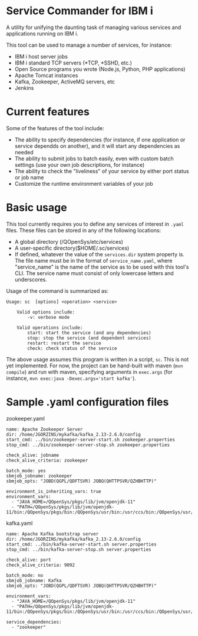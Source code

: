 # Service Commander for IBM i
A utility for unifying the daunting task of managing various services and applications running on IBM i. 

This tool can be used to manage a number of services, for instance:
- IBM i host server jobs
- IBM i standard TCP servers (*TCP, *SSHD, etc.)
- Open Source programs you wrote (Node.js, Python, PHP applications)
- Apache Tomcat instances
- Kafka, Zookeeper, ActiveMQ servers, etc
- Jenkins


# Current features
Some of the features of the tool include:
- The ability to specify dependencies (for instance, if one application or service dependds on another), and it will start any dependencies as needed
- The ability to submit jobs to batch easily, even with custom batch settings (use your own job descriptions, for instance)
- The ability to check the "liveliness" of your service by either port status or job name
- Customize the runtime environment variables of your job

# Basic usage
This tool currently requires you to define any services of interest in `.yaml` files. These files can be stored in any of the following locations:
- A global directory (/QOpenSys/etc/services) 
- A user-specific directory($HOME/.sc/services) 
- If defined, whatever the value of the `services.dir` system property is. 
The file name must be in the format of `service_name.yaml`, where "service_name" is the name of the service as to be used with this tool's CLI. The service name must consist of only lowercase letters and underscores.

Usage of the command is summarized as:
```
Usage: sc  [options] <operation> <service>

    Valid options include:
        -v: verbose mode

    Valid operations include:
        start: start the service (and any dependencies)
        stop: stop the service (and dependent services)
        restart: restart the service
        check: check status of the service
```
The above usage assumes this program is written in a script, `sc`. This is not yet implemented. 
For now, the project can be hand-built with maven (`mvn compile`) and run with maven, specifying
arguments in `exec.args` (for instance, `mvn exec:java -Dexec.args='start kafka'`).

# Sample .yaml configuration files
zookeeper.yaml
```
name: Apache Zookeeper Server
dir: /home/JGORZINS/mykafka/kafka_2.13-2.6.0/config
start_cmd: ../bin/zookeeper-server-start.sh zookeeper.properties
stop_cmd: ../bin/zookeeper-server-stop.sh zookeeper.properties

check_alive: jobname
check_alive_criteria: zookeeper

batch_mode: yes
sbmjob_jobname: zookeeper
sbmjob_opts: "JOBD(QGPL/QDFTSVR) JOBQ(QHTTPSVR/QZHBHTTP)"

environment_is_inheriting_vars: true
environment_vars:
  - "JAVA_HOME=/QOpenSys/pkgs/lib/jvm/openjdk-11"
  - "PATH=/QOpenSys/pkgs/lib/jvm/openjdk-11/bin:/QOpenSys/pkgs/bin:/QOpenSys/usr/bin:/usr/ccs/bin:/QOpenSys/usr/bin/X11:/usr/sbin:.:/usr/bin"
```
kafka.yaml
```
name: Apache Kafka bootstrap server
dir: /home/JGORZINS/mykafka/kafka_2.13-2.6.0/config
start_cmd: ../bin/kafka-server-start.sh server.properties
stop_cmd: ../bin/kafka-server-stop.sh server.properties

check_alive: port
check_alive_criteria: 9092

batch_mode: no
sbmjob_jobname: Kafka
sbmjob_opts: "JOBD(QGPL/QDFTSVR) JOBQ(QHTTPSVR/QZHBHTTP)"

environment_vars:
  - "JAVA_HOME=/QOpenSys/pkgs/lib/jvm/openjdk-11"
  - "PATH=/QOpenSys/pkgs/lib/jvm/openjdk-11/bin:/QOpenSys/pkgs/bin:/QOpenSys/usr/bin:/usr/ccs/bin:/QOpenSys/usr/bin/X11:/usr/sbin:.:/usr/bin"

service_dependencies:
  - "zookeeper"

```
